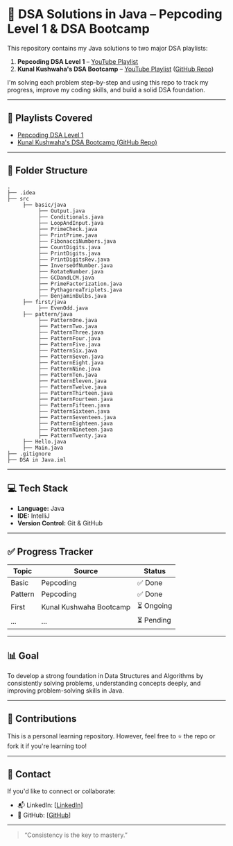 # 🧠 DSA Solutions in Java – Pepcoding Level 1 & DSA Bootcamp

This repository contains my Java solutions to two major DSA playlists:

1. **Pepcoding DSA Level 1** – [YouTube Playlist](https://youtube.com/playlist?list=PL-Jc9J83PIiFj7YSPl2ulcpwy-mwj1SSk&si=UmmIV9W_IfnixoVf)
2. **Kunal Kushwaha's DSA Bootcamp** – [YouTube Playlist](https://youtube.com/playlist?list=PL9gnSGHSqcnr_DxHsP7AW9ftq0AtAyYqJ&si=WNTgmqyYTInDOXy0) ([GitHub Repo](https://github.com/kunal-kushwaha/DSA-Bootcamp-Java))

I'm solving each problem step-by-step and using this repo to track my progress, improve my coding skills, and build a solid DSA foundation.

---

## 📌 Playlists Covered
- [Pepcoding DSA Level 1](https://youtube.com/playlist?list=PL-Jc9J83PIiFj7YSPl2ulcpwy-mwj1SSk)
- [Kunal Kushwaha's DSA Bootcamp (GitHub Repo)](https://github.com/kunal-kushwaha/DSA-Bootcamp-Java)

---

## 📂 Folder Structure

```
.
├── .idea
├── src
     ├── basic/java
          ├── Output.java
          ├── Conditionals.java
          ├── LoopAndInput.java
          ├── PrimeCheck.java
          ├── PrintPrime.java
          ├── FibonacciNumbers.java
          ├── CountDigits.java
          ├── PrintDigits.java
          ├── PrintDigitsRev.java
          ├── InverseOfNumber.java
          ├── RotateNumber.java
          ├── GCDandLCM.java
          ├── PrimeFactorization.java
          ├── PythagoreaTriplets.java
          ├── BenjaminBulbs.java
     ├── first/java
          ├── EvenOdd.java
     ├── pattern/java
          ├── PatternOne.java
          ├── PatternTwo.java
          ├── PatternThree.java
          ├── PatternFour.java
          ├── PatternFive.java
          ├── PatternSix.java
          ├── PatternSeven.java
          ├── PatternEight.java
          ├── PatternNine.java
          ├── PatternTen.java
          ├── PatternEleven.java
          ├── PatternTwelve.java
          ├── PatternThirteen.java
          ├── PatternFourteen.java
          ├── PatternFifteen.java
          ├── PatternSixteen.java
          ├── PatternSeventeen.java
          ├── PatternEighteen.java
          ├── PatternNineteen.java
          ├── PatternTwenty.java
     ├── Hello.java
     ├── Main.java
├── .gitignore
├── DSA in Java.iml
```

---

## 💻 Tech Stack
- **Language:** Java
- **IDE:** IntelliJ
- **Version Control:** Git & GitHub

---

## ✅ Progress Tracker

| Topic        | Source                         | Status     |
|--------------|--------------------------------|------------|
| Basic        | Pepcoding                      | ✅ Done    |
| Pattern      | Pepcoding                      | ✅ Done    |
| First        | Kunal Kushwaha Bootcamp        | ⏳ Ongoing |
| ...          | ...                            | ⏳ Pending |

---

## 📊 Goal

To develop a strong foundation in Data Structures and Algorithms by consistently solving problems, understanding concepts deeply, and improving problem-solving skills in Java.

---

## 🙌 Contributions

This is a personal learning repository. However, feel free to ⭐ the repo or fork it if you're learning too!

---

## 📧 Contact

If you'd like to connect or collaborate:

- 📬 LinkedIn: [[LinkedIn](https://www.linkedin.com/in/mondalsayam/)]
- 👥 GitHub: [[GitHub](https://github.com/sayam-1705/)]

---

> “Consistency is the key to mastery.”
